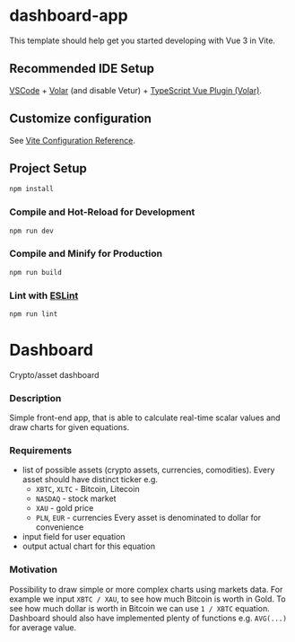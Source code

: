 # dashboard-app

This template should help get you started developing with Vue 3 in Vite.

## Recommended IDE Setup

[VSCode](https://code.visualstudio.com/) + [Volar](https://marketplace.visualstudio.com/items?itemName=Vue.volar) (and disable Vetur) + [TypeScript Vue Plugin (Volar)](https://marketplace.visualstudio.com/items?itemName=Vue.vscode-typescript-vue-plugin).

## Customize configuration

See [Vite Configuration Reference](https://vitejs.dev/config/).

## Project Setup

```sh
npm install
```

### Compile and Hot-Reload for Development

```sh
npm run dev
```

### Compile and Minify for Production

```sh
npm run build
```

### Lint with [ESLint](https://eslint.org/)

```sh
npm run lint
```


# Dashboard

Crypto/asset dashboard

### Description

Simple front-end app, that is able to calculate real-time scalar values and draw charts for given equations.

### Requirements

- list of possible assets (crypto assets, currencies, comodities).
  Every asset should have distinct ticker e.g.
  * `XBTC`, `XLTC` - Bitcoin, Litecoin
  * `NASDAQ` - stock market
  * `XAU` - gold price
  * `PLN`, `EUR` - currencies
  Every asset is denominated to dollar for convenience
- input field for user equation
- output actual chart for this equation

### Motivation

Possibility to draw simple or more complex charts using markets data.
For example we input `XBTC / XAU`, to see how much Bitcoin is worth in Gold.
To see how much dollar is worth in Bitcoin we can use `1 / XBTC` equation.
Dashboard should also have implemented plenty of functions e.g. `AVG(...)` for average value.
